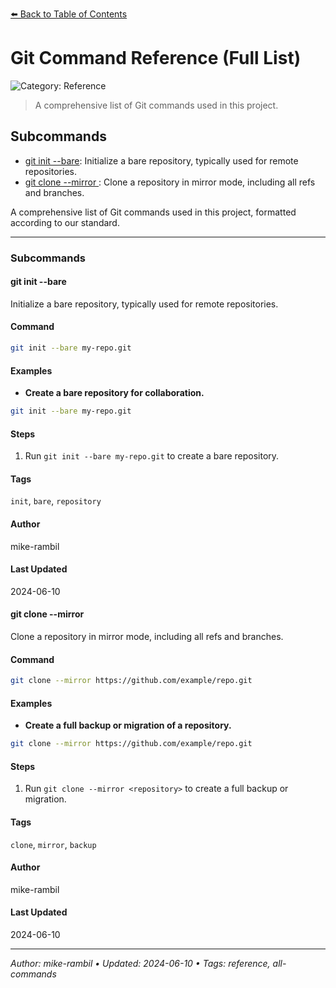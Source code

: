 [⬅️ Back to Table of Contents](../README.md#git-command-reference-full-list)

# Git Command Reference (Full List)


![Category: Reference](https://img.shields.io/badge/Category-Reference-blue)
> A comprehensive list of Git commands used in this project.

## Subcommands
- [git init --bare](./git-init-bare.md): Initialize a bare repository, typically used for remote repositories.
- [git clone --mirror <repository>](./git-clone-mirror-repository.md): Clone a repository in mirror mode, including all refs and branches.

A comprehensive list of Git commands used in this project, formatted according to our standard.


---

### Subcommands
#### git init --bare
Initialize a bare repository, typically used for remote repositories.

#### Command
```sh
git init --bare my-repo.git
```

#### Examples
- **Create a bare repository for collaboration.**


```sh
git init --bare my-repo.git
```


#### Steps
1. Run `git init --bare my-repo.git` to create a bare repository.


#### Tags
`init`, `bare`, `repository`

#### Author
mike-rambil

#### Last Updated
2024-06-10

#### git clone --mirror <repository>
Clone a repository in mirror mode, including all refs and branches.

#### Command
```sh
git clone --mirror https://github.com/example/repo.git
```

#### Examples
- **Create a full backup or migration of a repository.**


```sh
git clone --mirror https://github.com/example/repo.git
```


#### Steps
1. Run `git clone --mirror <repository>` to create a full backup or migration.


#### Tags
`clone`, `mirror`, `backup`

#### Author
mike-rambil

#### Last Updated
2024-06-10


---

_Author: mike-rambil • Updated: 2024-06-10 • Tags: reference, all-commands_
